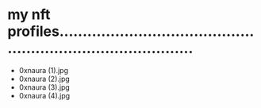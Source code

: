 # my nft profiles..................................................................................
- 0xnaura (1).jpg
- 0xnaura (2).jpg
- 0xnaura (3).jpg
- 0xnaura (4).jpg
